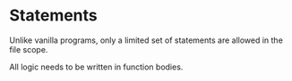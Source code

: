 # Statements

Unlike vanilla programs, only a limited set of statements are allowed in
the file scope.

All logic needs to be written in function bodies.
